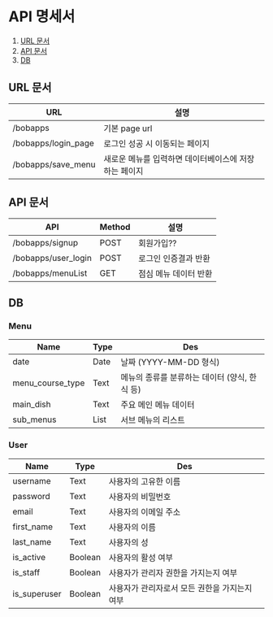 # API 명세서


1. [URL 문서](#URL-문서)
2. [API 문서](#API-문서)
3. [DB](#DB)

## URL 문서 

| URL               | 설명                                 |
| ----------------- | ------------------------------------ |
| /bobapps          | 기본 page url                        |
| /bobapps/login_page| 로그인 성공 시 이동되는 페이지     |
| /bobapps/save_menu|새로운 메뉴를 입력하면 데이터베이스에 저장하는 페이지|



## API 문서 

| API               |Method|설명 |
| ----------------- |------| ---------------------- |
| /bobapps/signup   |POST| 회원가입?? |
| /bobapps/user_login| POST| 로그인 인증결과 반환 |
| /bobapps/menuList |GET| 점심 메뉴 데이터 반환|


## DB

### Menu
| Name  | Type | Des |
| ------|------ |------|
| date            | Date  | 날짜 (YYYY-MM-DD 형식)                      |
| menu_course_type| Text  | 메뉴의 종류를 분류하는 데이터 (양식, 한식 등) |
| main_dish       | Text  | 주요 메인 메뉴 데이터                        |
| sub_menus       | List  | 서브 메뉴의 리스트                           |
### User
| Name  | Type | Des |
| ------|------ |------|
| username     | Text   | 사용자의 고유한 이름     |
| password     | Text   | 사용자의 비밀번호       |
| email        | Text   | 사용자의 이메일 주소    |
| first_name   | Text   | 사용자의 이름           |
| last_name    | Text   | 사용자의 성             |
| is_active    | Boolean| 사용자의 활성 여부      |
| is_staff     | Boolean| 사용자가 관리자 권한을 가지는지 여부 |
| is_superuser | Boolean| 사용자가 관리자로서 모든 권한을 가지는지 여부 |
